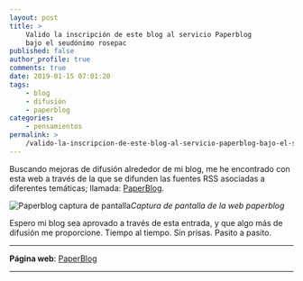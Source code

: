 ```yaml
---
layout: post
title: >
    Valido la inscripción de este blog al servicio Paperblog
    bajo el seudónimo rosepac
published: false
author_profile: true
comments: true
date: 2019-01-15 07:01:20
tags:
    - blog
    - difusión
    - paperblog
categories:
    - pensamientos
permalink: >
    /valido-la-inscripcion-de-este-blog-al-servicio-paperblog-bajo-el-seudonimo-rosepac
---
```

Buscando mejoras de difusión alrededor de mi blog, me he encontrado con esta web a través de la que se difunden las fuentes RSS asociadas a diferentes temáticas; llamada: [PaperBlog][1].

 ![Paperblog captura de pantalla][2]_Captura de pantalla de la web paperblog_

Espero mi blog sea aprovado a través de esta entrada, y que algo más de difusión me proporcione. Tiempo al tiempo. Sin prisas. Pasito a pasito.

* * *

**Página web**: [PaperBlog][1]

* * *

 [1]: https://kutt.it/paperblog
 [2]: https://i.ibb.co/YBr26Xp/paperblog-captura.png